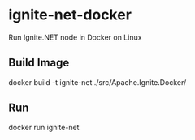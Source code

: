 # ignite-net-docker
Run Ignite.NET node in Docker on Linux

## Build Image
docker build -t ignite-net ./src/Apache.Ignite.Docker/

## Run
docker run ignite-net
